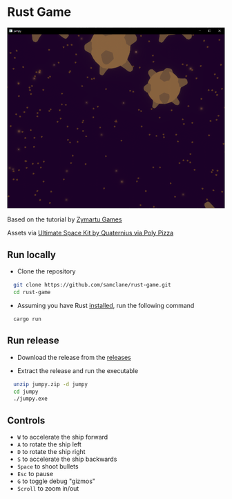 # Rust Game

![](screenshot.png)

Based on the tutorial by [Zymartu Games](https://www.youtube.com/watch?v=B6ZFuYYZCSY&list=PL2wAo2qwCxGDp9fzBOTy_kpUTSwM1iWWd)

Assets via [Ultimate Space Kit by Quaternius via Poly Pizza](https://poly.pizza/bundle/Ultimate-Space-Kit-YWh743lqGX)

## Run locally

- Clone the repository

```bash
  git clone https://github.com/samclane/rust-game.git
  cd rust-game
```

- Assuming you have Rust [installed](https://www.rust-lang.org/tools/install), run the following command

```bash
  cargo run
```

## Run release

 - Download the release from the [releases](https://github.com/samclane/rust-game/releases)


- Extract the release and run the executable

```bash
  unzip jumpy.zip -d jumpy
  cd jumpy
  ./jumpy.exe
```

## Controls

- `W` to accelerate the ship forward
- `A` to rotate the ship left
- `D` to rotate the ship right
- `S` to accelerate the ship backwards
- `Space` to shoot bullets
- `Esc` to pause
- `G` to toggle debug "gizmos"
- `Scroll` to zoom in/out
